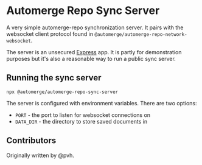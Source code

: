 # Automerge Repo Sync Server

A very simple automerge-repo synchronization server. It pairs with the
websocket client protocol found in
`@automerge/automerge-repo-network-websocket`.

The server is an unsecured [Express](https://expressjs.com/) app. It is partly
for demonstration purposes but it's also a reasonable way to run a public sync
server.

## Running the sync server

`npx @automerge/automerge-repo-sync-server`

The server is configured with environment variables. There are two options:

- `PORT` - the port to listen for websocket connections on
- `DATA_DIR` - the directory to store saved documents in

## Contributors

Originally written by @pvh.
